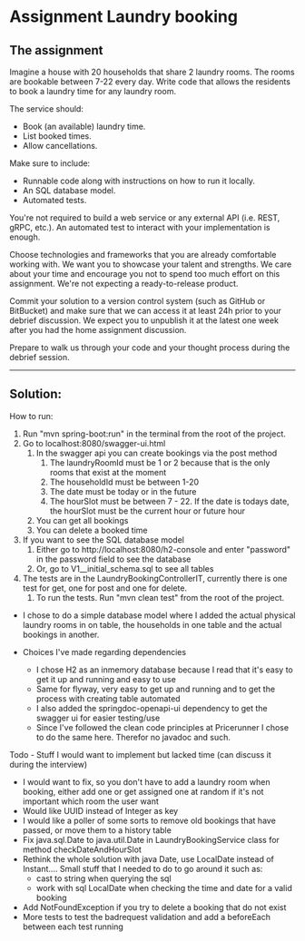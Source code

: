 # Assignment Laundry booking

## The assignment
Imagine a house with 20 households that share 2 laundry rooms. The rooms are
bookable between 7-22 every day.
Write code that allows the residents to book a laundry time for any laundry room.

The service should:
* Book (an available) laundry time.
* List booked times.
* Allow cancellations.

Make sure to include:
* Runnable code along with instructions on how to run it locally.
* An SQL database model.
* Automated tests.

You're not required to build a web service or any external API (i.e. REST, gRPC,
etc.). An automated test to interact with your implementation is enough.

Choose technologies and frameworks that you are already comfortable working with.
We want you to showcase your talent and strengths. We care
about your time and encourage you not to spend too much effort on this assignment.
We're not expecting a ready-to-release product.

Commit your solution to a version control system (such as GitHub or BitBucket) and
make sure that we can access it at least 24h prior to your debrief discussion. We
expect you to unpublish it at the latest one week after you had the home assignment
discussion.

Prepare to walk us through your code and your thought process during the debrief
session.

---

## Solution:
How to run:
1. Run "mvn spring-boot:run" in the terminal from the root of the project.
2. Go to localhost:8080/swagger-ui.html
   1. In the swagger api you can create bookings via the post method
      1. The laundryRoomId must be 1 or 2 because that is the only rooms that exist at the moment
      2. The householdId must be between 1-20
      3. The date must be today or in the future
      4. The hourSlot must be between 7 - 22. If the date is todays date, the hourSlot must be the current hour or future hour
   2. You can get all bookings
   3. You can delete a booked time
3. If you want to see the SQL database model
   1. Either go to http://localhost:8080/h2-console and enter "password" in the password field to see the database
   2. Or, go to V1__initial_schema.sql to see all tables
4. The tests are in the LaundryBookingControllerIT, currently there is one test for get, one for post and one for delete.
   1. To run the tests. Run "mvn clean test" from the root of the project.

* I chose to do a simple database model where I added the actual physical laundry rooms in on table, the households in one table and the actual bookings in another.

* Choices I've made regarding dependencies
  * I chose H2 as an inmemory database because I read that it's easy to get it up and running and easy to use
  * Same for flyway, very easy to get up and running and to get the process with creating table automated
  * I also added the springdoc-openapi-ui dependency to get the swagger ui for easier testing/use
  * Since I've followed the clean code principles at Pricerunner I chose to do the same here. Therefor no javadoc and such.

Todo - Stuff I would want to implement but lacked time (can discuss it during the interview)
* I would want to fix, so you don't have to add a laundry room when booking, either add one or get assigned one at random if it's not important which room the user want
* Would like UUID instead of Integer as key
* I would like a poller of some sorts to remove old bookings that have passed, or move them to a history table
* Fix java.sql.Date to java.util.Date in LaundryBookingService class for method checkDateAndHourSlot
* Rethink the whole solution with java Date, use LocalDate instead of Instant.... Small stuff that I needed to do to go around it such as:
  * cast to string when querying the sql
  * work with sql LocalDate when checking the time and date for a valid booking 
* Add NotFoundException if you try to delete a booking that do not exist
* More tests to test the badrequest validation and add a beforeEach between each test running